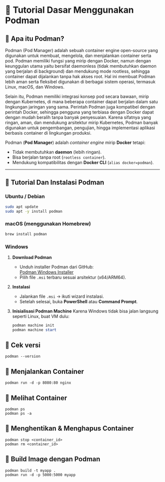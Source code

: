 # 🚀 Tutorial Dasar Menggunakan Podman

## 🔹 Apa itu Podman?

Podman (Pod Manager) adalah sebuah container engine open-source yang digunakan untuk membuat, mengelola, dan menjalankan container serta pod. Podman memiliki fungsi yang mirip dengan Docker, namun dengan keunggulan utama yaitu bersifat daemonless (tidak membutuhkan daemon yang berjalan di background) dan mendukung mode rootless, sehingga container dapat dijalankan tanpa hak akses root. Hal ini membuat Podman lebih aman serta fleksibel digunakan di berbagai sistem operasi, termasuk Linux, macOS, dan Windows.

Selain itu, Podman memiliki integrasi konsep pod secara bawaan, mirip dengan Kubernetes, di mana beberapa container dapat berjalan dalam satu lingkungan jaringan yang sama. Perintah Podman juga kompatibel dengan perintah Docker, sehingga pengguna yang terbiasa dengan Docker dapat dengan mudah beralih tanpa banyak penyesuaian. Karena sifatnya yang ringan, aman, dan mendukung arsitektur mirip Kubernetes, Podman banyak digunakan untuk pengembangan, pengujian, hingga implementasi aplikasi berbasis container di lingkungan produksi.

Podman (**Pod Manager**) adalah _container engine_ mirip **Docker** tetapi:

- Tidak membutuhkan **daemon** (lebih ringan).
- Bisa berjalan tanpa root (`rootless container`).
- Mendukung kompatibilitas dengan **Docker CLI** (`alias docker=podman`).

---

## 🔹 Tutorial Dan Instalasi Podman

### Ubuntu / Debian

```bash
sudo apt update
sudo apt -y install podman
```

### macOS (menggunakan Homebrew)

```bash
brew install podman
```

### Windows

1. **Download Podman**

   - Unduh installer Podman dari GitHub:  
     [Podman Windows Installer](https://github.com/containers/podman/releases)
   - Pilih file `.msi` terbaru sesuai arsitektur (x64/ARM64).

2. **Instalasi**

   - Jalankan file `.msi` → ikuti wizard instalasi.
   - Setelah selesai, buka **PowerShell** atau **Command Prompt**.

3. **Inisialisasi Podman Machine**
   Karena Windows tidak bisa jalan langsung seperti Linux, buat VM dulu:
   ```powershell
   podman machine init
   podman machine start
   ```
## 🔹 Cek versi
```
podman --version
```
## 🔹 Menjalankan Container
```
podman run -d -p 8080:80 nginx
```
## 🔹 Melihat Container
```
podman ps
podman ps -a  
```
## 🔹 Menghentikan & Menghapus Container
```
podman stop <container_id>
podman rm <container_id>
```
## 🔹 Build Image dengan Podman
```
podman build -t myapp .
podman run -d -p 5000:5000 myapp

```


